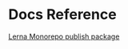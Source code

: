 # Docs Reference

[Lerna Monorepo publish package](https://fusebit.io/blog/npm-packages-with-monorepos/?utm_source=www.google.com&utm_medium=referral&utm_campaign=none)
